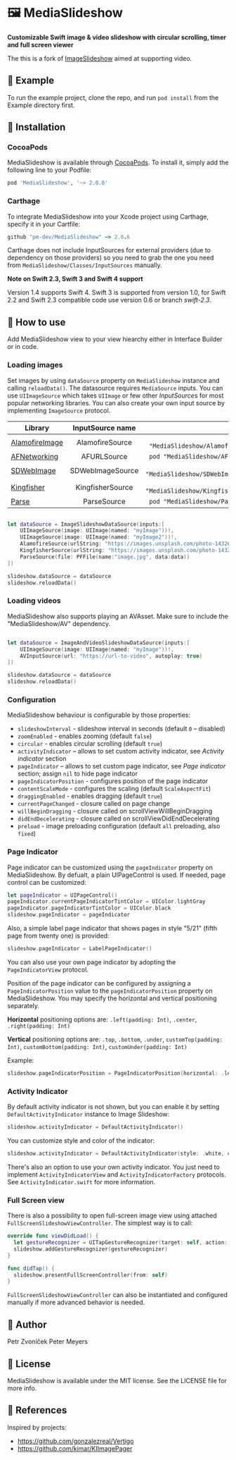 # 🖼 MediaSlideshow
**Customizable Swift image & video slideshow with circular scrolling, timer and full screen viewer**

The this is a fork of [ImageSlideshow](https://github.com/zvonicek/ImageSlideshow) aimed at supporting video.

## 📱 Example

To run the example project, clone the repo, and run `pod install` from the Example directory first.

## 🔧 Installation

### CocoaPods
MediaSlideshow is available through [CocoaPods](http://cocoapods.org). To install
it, simply add the following line to your Podfile:

```ruby
pod 'MediaSlideshow', '~> 2.0.6'
```

### Carthage
To integrate MediaSlideshow into your Xcode project using Carthage, specify it in your Cartfile:

```ruby
github "pm-dev/MediaSlideshow" ~> 2.0.6
```

Carthage does not include InputSources for external providers (due to dependency on those providers) so you need to grab the one you need from `MediaSlideshow/Classes/InputSources` manually.


**Note on Swift 2.3, Swift 3 and Swift 4 support**

Version 1.4 supports Swift 4. Swift 3 is supported from version 1.0, for Swift 2.2 and Swift 2.3 compatible code use version 0.6 or branch *swift-2.3*.


## 🔨 How to use

Add MediaSlideshow view to your view hiearchy either in Interface Builder or in code.

### Loading images

Set images by using ```dataSource``` property on ```MediaSlideshow``` instance and calling `reloadData()`. The datasource requires
`MediaSource` inputs. You can use ```UIImageSource``` which takes ```UIImage``` or few other *InputSource*s for most popular networking libraries. You can also create your own input source by implementing ```ImageSource``` protocol.

| Library                                                       | InputSource name | Pod                               |
| ------------------------------------------------------------- |:----------------:| ---------------------------------:|
| [AlamofireImage](https://github.com/Alamofire/AlamofireImage) | AlamofireSource  | `pod "MediaSlideshow/Alamofire"`  |
| [AFNetworking](https://github.com/AFNetworking/AFNetworking)  | AFURLSource      | `pod "MediaSlideshow/AFURL"`      |
| [SDWebImage](https://github.com/rs/SDWebImage)                | SDWebImageSource | `pod "MediaSlideshow/SDWebImage"` |
| [Kingfisher](https://github.com/onevcat/Kingfisher)           | KingfisherSource | `pod "MediaSlideshow/Kingfisher"` |
| [Parse](https://github.com/ParsePlatform/Parse-SDK-iOS-OSX)   | ParseSource      | `pod "MediaSlideshow/Parse"`      |


```swift

let dataSource = ImageSlideshowDataSource(inputs:[
    UIImageSource(image: UIImage(named: "myImage"))!,
    UIImageSource(image: UIImage(named: "myImage2"))!,
    AlamofireSource(urlString: "https://images.unsplash.com/photo-1432679963831-2dab49187847?w=1080"),
    KingfisherSource(urlString: "https://images.unsplash.com/photo-1432679963831-2dab49187847?w=1080"),
    ParseSource(file: PFFile(name:"image.jpg", data:data))
])

slideshow.dataSource = dataSource
slideshow.reloadData()

```

### Loading videos

MediaSlideshow also supports playing an AVAsset. Make sure to include the "MediaSlideshow/AV" dependency.

```swift

let dataSource = ImageAndVideoSlideshowDataSource(inputs:[
    UIImageSource(image: UIImage(named: "myImage"))!,
    AVInputSource(url: "https://url-to-video", autoplay: true)
])

slideshow.dataSource = dataSource
slideshow.reloadData()
```


### Configuration

MediaSlideshow behaviour is configurable by those properties:

- ```slideshowInterval``` - slideshow interval in seconds (default `0` – disabled)
- ```zoomEnabled``` - enables zooming (default `false`)
- ```circular``` - enables circular scrolling (default `true`)
- ```activityIndicator``` – allows to set custom activity indicator, see *Activity indicator* section
- ```pageIndicator``` – allows to set custom page indicator, see *Page indicator* section; assign `nil` to hide page indicator
- ```pageIndicatorPosition``` - configures position of the page indicator
- ```contentScaleMode``` - configures the scaling (default `ScaleAspectFit`)
- ```draggingEnabled``` - enables dragging (default `true`)
- ```currentPageChanged``` - closure called on page change
- ```willBeginDragging``` - closure called on scrollViewWillBeginDragging
- ```didEndDecelerating``` - closure called on scrollViewDidEndDecelerating
- ```preload``` - image preloading configuration (default `all` preloading, also `fixed`)

### Page Indicator

Page indicator can be customized using the `pageIndicator` property on MediaSlideshow. By defualt, a plain UIPageControl is used. If needed, page control can be customized:

```swift
let pageIndicator = UIPageControl()
pageIndicator.currentPageIndicatorTintColor = UIColor.lightGray
pageIndicator.pageIndicatorTintColor = UIColor.black
slideshow.pageIndicator = pageIndicator
```

Also, a simple label page indicator that shows pages in style "5/21" (fifth page from twenty one) is provided:

```swift
slideshow.pageIndicator = LabelPageIndicator()
```

You can also use your own page indicator by adopting the `PageIndicatorView` protocol.

Position of the page indicator can be configured by assigning a `PageIndicatorPosition` value to the `pageIndicatorPosition` property on MediaSlideshow. You may specify the horizontal and vertical positioning separately.

**Horizontal** positioning options are: `.left(padding: Int)`, `.center`, `.right(padding: Int)`

**Vertical** positioning options are: `.top`, `.bottom`, `.under`, `customTop(padding: Int)`, `customBottom(padding: Int)`, `customUnder(padding: Int)`

Example:
```swift
slideshow.pageIndicatorPosition = PageIndicatorPosition(horizontal: .left(padding: 20), vertical: .bottom)
```


### Activity Indicator

By default activity indicator is not shown, but you can enable it by setting `DefaultActivityIndicator` instance to Image Slideshow:

```swift
slideshow.activityIndicator = DefaultActivityIndicator()
```

You can customize style and color of the indicator:

```swift
slideshow.activityIndicator = DefaultActivityIndicator(style: .white, color: nil)
```

There's also an option to use your own activity indicator. You just need to implement `ActivityIndicatorView` and `ActivityIndicatorFactory` protocols. See `ActivityIndicator.swift` for more information.

### Full Screen view

There is also a possibility to open full-screen image view using attached `FullScreenSlideshowViewController`. The simplest way is to call:

```swift
override func viewDidLoad() {
  let gestureRecognizer = UITapGestureRecognizer(target: self, action: #selector(ViewController.didTap))
  slideshow.addGestureRecognizer(gestureRecognizer)
}

func didTap() {
  slideshow.presentFullScreenController(from: self)
}
```

`FullScreenSlideshowViewController` can also be instantiated and configured manually if more advanced behavior is needed.

## 👤 Author

Petr Zvoníček
Peter Meyers

## 📄 License

MediaSlideshow is available under the MIT license. See the LICENSE file for more info.

## 👀 References

Inspired by projects:
- https://github.com/gonzalezreal/Vertigo
- https://github.com/kimar/KIImagePager
